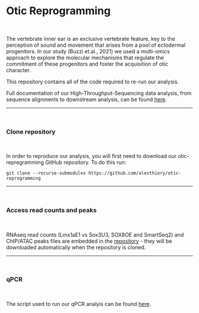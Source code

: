 # Otic Reprogramming

<br/>

The vertebrate inner ear is an exclusive vertebrate feature, key to the perception of sound and movement that arises from a pool of ectodermal progenitors. In our study (Buzzi et.al., 2021) we used a multi-omics approach to explore the molecular mechanisms that regulate the commitment of these progenitors and foster the acquisition of otic character.

This repository contains all of the code required to re-run our analysis.

Full documentation of our High-Throughput-Sequencing data analysis, from sequence alignments to downstream analysis, can be found [here](https://alexthiery.github.io/otic-reprogramming/).

---

<br/>

### Clone repository

<br/>

In order to reproduce our analysis, you will first need to download our otic-repregramming GitHub repository. To do this run:

```shell
git clone --recurse-submodules https://github.com/alexthiery/otic-reprogramming
```

---

<br/>

### Access read counts and peaks

<br/>

RNAseq read counts (Lmx1aE1 vs Sox3U3, SOX8OE and SmartSeq2) and ChIP/ATAC peaks files are embedded in the [repository](./alignment_output) - they will be downloaded automatically when the repository is cloned.

---

</br>

### qPCR

<br/>

The script used to run our qPCR analyis can be found [here](./qPCR/qpcr.R).
